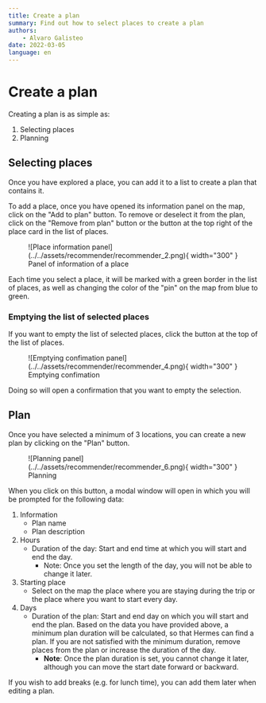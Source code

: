 ```yaml
---
title: Create a plan
summary: Find out how to select places to create a plan
authors:
    - Alvaro Galisteo
date: 2022-03-05
language: en
---
```


# Create a plan

Creating a plan is as simple as: 

1. Selecting places
2. Planning

## Selecting places

Once you have explored a place, you can add it to a list to create a plan that contains it.

To add a place, once you have opened its information panel on the map, click on the "Add to plan" button. To remove or deselect it from the plan, click on the "Remove from plan" button or the button at the top right of the place card in the list of places.

<figure markdown>
  ![Place information panel](../../assets/recommender/recommender_2.png){ width="300" }
  <figcaption>Panel of information of a place</figcaption>
</figure>

Each time you select a place, it will be marked with a green border in the list of places, as well as changing the color of the "pin" on the map from blue to green.

### Emptying the list of selected places

If you want to empty the list of selected places, click the button at the top of the list of places.

<figure markdown>
  ![Emptying confimation panel](../../assets/recommender/recommender_4.png){ width="300" }
  <figcaption>Emptying confimation</figcaption>
</figure>

Doing so will open a confirmation that you want to empty the selection.

## Plan

Once you have selected a minimum of 3 locations, you can create a new plan by clicking on the "Plan" button.

<figure markdown>
  ![Planning panel](../../assets/recommender/recommender_6.png){ width="300" }
  <figcaption>Planning</figcaption>
</figure>

When you click on this button, a modal window will open in which you will be prompted for the following data:

1. Information
    - Plan name
    - Plan description
2. Hours
    - Duration of the day: Start and end time at which you will start and end the day.
        - Note: Once you set the length of the day, you will not be able to change it later.
3. Starting place
    - Select on the map the place where you are staying during the trip or the place where you want to start every day.
4. Days
    - Duration of the plan: Start and end day on which you will start and end the plan. Based on the data you have provided above, a minimum plan duration will be calculated, so that Hermes can find a plan. If you are not satisfied with the minimum duration, remove places from the plan or increase the duration of the day.
        - **Note**: Once the plan duration is set, you cannot change it later, although you can move the start date forward or backward.

If you wish to add breaks (e.g. for lunch time), you can add them later when editing a plan.